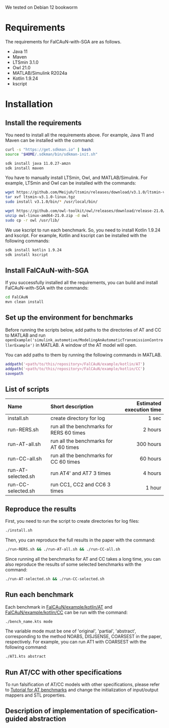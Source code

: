 We tested on Debian 12 bookworm

# Requirements
The requirements for FalCAuN-with-SGA are as follows.
- Java 11
- Maven
- LTSmin 3.1.0
- Owl 21.0
- MATLAB/Simulink R2024a
- Kotlin 1.9.24
- kscript

# Installation

## Install the requirements
You need to install all the requirements above.
For example, Java 11 and Maven can be installed with the command:
```sh
curl -s "https://get.sdkman.io" | bash
source "$HOME/.sdkman/bin/sdkman-init.sh"

sdk install java 11.0.27-amzn
sdk install maven
```

You have to manually install LTSmin, Owl, and MATLAB/Simulink.
For example, LTSmin and Owl can be installed with the commands:
```sh
wget https://github.com/Meijuh/ltsmin/releases/download/v3.1.0/ltsmin-v3.1.0-linux.tgz
tar xvf ltsmin-v3.1.0-linux.tgz
sudo install v3.1.0/bin/* /usr/local/bin/

wget https://github.com/owl-toolkit/owl/releases/download/release-21.0/owl-linux-amd64-21.0.zip
unzip owl-linux-amd64-21.0.zip -d owl
sudo cp -r owl /usr/lib/
```

We use kscript to run each benchmark.
So, you need to install Kotlin 1.9.24 and kscript.
For example, Kotlin and kscript can be installed with the following commands:
```sh
sdk install kotlin 1.9.24
sdk install kscript
```

## Install FalCAuN-with-SGA
If you successfully installed all the requirements, you can build and install FalCAuN-with-SGA with the commands:
```sh
cd FalCAuN
mvn clean install
```

## Set up the environment for benchmarks
Before running the scripts below, add paths to the directories of AT and CC to MATLAB and run `openExample('simulink_automotive/ModelingAnAutomaticTransmissionControllerExample')` in MATLAB. A window of the AT model will open.

You can add paths to them by running the following commands in MATLAB.
```matlab
addpath('<path/to/this/repository>/FalCAuN/example/kotlin/AT')
addpath('<path/to/this/repository>/FalCAuN/example/kotlin/CC')
savepath
```

## List of scripts
|Name|Short description|Estimated execution time|
|:---|:---|---:|
|install.sh|create directory for log|1 sec|
|run-RERS.sh|run all the benchmarks for RERS 60 times|2 hours|
|run-AT-all.sh|run all the benchmarks for AT 60 times|300 hours|
|run-CC-all.sh|run all the benchmarks for CC 60 times|60 hours|
|run-AT-selected.sh|run AT4' and AT7 3 times|4 hours|
|run-CC-selected.sh|run CC1, CC2 and CC6 3 times|1 hour|

## Reproduce the results
First, you need to run the script to create directories for log files:
```sh
./install.sh
```

Then, you can reproduce the full results in the paper with the command:
```sh
./run-RERS.sh && ./run-AT-all.sh && ./run-CC-all.sh
```

Since running all the benchmarks for AT and CC takes a long time, you can also reproduce the results of some selected benchmarks with the command:
```sh
./run-AT-selected.sh && ./run-CC-selected.sh
```

## Run each benchmark
Each benchmark in [FalCAuN/example/kotlin/AT](/FalCAuN/example/kotlin/AT) and [FalCAuN/example/kotlin/CC](/FalCAuN/example/kotlin/CC) can be run with the command:
```sh
./bench_name.kts mode
```
The variable mode must be one of 'original', 'partial', 'abstract', corresponding to the method NOABS, DISJSENSE, COARSEST in the paper, respectively.
For example, you can run AT1 with COARSEST with the following command:
```sh
./AT1.kts abstract
```

## Run AT/CC with other specifications
To run falsification of AT/CC models with other specifications, please refer to [Tutorial for AT benchmarks](/FalCAuN/example/kotlin/AT/tutorial.md) and change the initialization of input/output mappers and STL properties.

## Description of implementation of specification-guided abstraction
